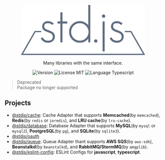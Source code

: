 <p align="center">
  <img src="./logo.png" alt="stdjs" width="400" />
</p>

<p align="center">Many libraries with the same interface.</p>

<p align="center">
  <img alt="Version" src="https://img.shields.io/badge/dynamic/json?style=flat-square&color=fe7d37&label=version&query=%24.version&url=https%3A%2F%2Fraw.githubusercontent.com%2Fwan2land%2Fstdjs%2Fmaster%2Flerna.json" />
  <img alt="License MIT" src="https://img.shields.io/badge/license-MIT-97ca00.svg?style=flat-square" />
  <img alt="Language Typescript" src="https://img.shields.io/badge/language-Typescript-007acc.svg?style=flat-square" />
</p>

> Deprecated  
> Package no longer supported

## Projects

- [@stdjs/cache](./packages/cache): Cache Adapter that supports **Memcached**(by `memcached`), **Redis**(by `redis` or `ioredis`), and **LRU cache**(by `lru-cache`).
- [@stdjs/database](./packages/database): Database Adapter that supports **MySQL**(by `mysql` or `mysql2`), **PostgreSQL**(by `pg`), and **SQLite**(by `sqlite3`).
- [@stdjs/oauth](./packages/oauth)
- [@stdjs/queue](./packages/queue): Queue Adapter thant supports **AWS SQS**(by `aws-sdk`), **Beanstalkd**(by `beanstalkd`), and **RabbitMQ/StormMQ**(by `amqplib`).
- [@stdjs/eslint-config](./packages/eslint-config): ESLint Configs for **javascript**, **typescript**.
